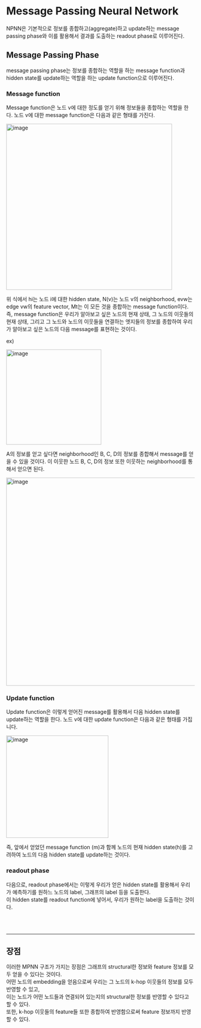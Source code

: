 # Message Passing Neural Network

NPNN은 기본적으로 정보를 종합하고(aggregate)하고 update하는 message passing phase와 이를 활용해서 결과를 도출하는 readout phase로 이루어진다.

## Message Passing Phase

message passing phase는 정보를 종합하는 역할을 하는 message function과 hidden state를 update하는 역할을 하는 update function으로 이루어진다.

### Message function

Message function은 노드 v에 대한 정도를 얻기 위해 정보들을 종합하는 역할을 한다. 노드 v에 대한 message function은 다음과 같은 형태를 가진다.

<img width="443" alt="image" src="https://github.com/UGeunJi/Mesh_GNN_TNN/assets/84713532/f964deaf-0f27-440b-91e7-beb4a0636bda">

위 식에서 hi는 노드 i에 대한 hidden state, N(v)는 노드 v의 neighborhood, evw는 edge vw의 feature vector, Mt는 이 모든 것을 종합하는 message function이다. <br>
즉, message function은 우리가 알아보고 싶은 노드의 현재 상태, 그 노드의 이웃들의 현재 상태, 그리고 그 노드와 노드의 이웃들을 연결하는 엣지들의 정보를 종합하여 우리가 알아보고 싶은 노드의 다음 message를 표현하는 것이다.

ex)

<img width="254" alt="image" src="https://github.com/UGeunJi/Mesh_GNN_TNN/assets/84713532/93a6c963-3e6f-4ba5-9fca-8150518e00db">

A의 정보를 얻고 싶다면 neighborhood인 B, C, D의 정보를 종합해서 message를 얻을 수 있을 것이다. 이 이웃한 노드 B, C, D의 정보 또한 이웃하는 neighborhood를 통해서 얻으면 된다.

<img width="555" alt="image" src="https://github.com/UGeunJi/Mesh_GNN_TNN/assets/84713532/b77995ca-ff21-411d-864c-fd2133f0c6ae">

### Update function

Update function은 이렇게 얻어진 message를 활용해서 다음 hidden state를 update하는 역할을 한다. 노드 v에 대한 update function은 다음과 같은 형태를 가집니다.

<img width="273" alt="image" src="https://github.com/UGeunJi/Mesh_GNN_TNN/assets/84713532/b32ceb9a-a4f9-412b-8a78-9e20c821d68a">

즉, 앞에서 얻었던 message function (m)과 함께 노드의 현재 hidden state(h)를 고려하여 노드의 다음 hidden state를 update하는 것이다.

### readout phase

다음으로, readout phase에서는 이렇게 우리가 얻은 hidden state를 활용해서 우리가 예측하기를 원하느 노드의 label, 그래프의 label 등을 도출한다. <br>
이 hidden state를 readout function에 넣어서, 우리가 원하는 label을 도출하는 것이다.

<br>
<br>

---

## 장점

이러한 MPNN 구조가 가지는 장점은 그래프의 structural한 정보와 feature 정보를 모두 얻을 수 있다는 것이다. <br>
어떤 노드의 embedding을 얻음으로써 우리는 그 노드의 k-hop 이웃들의 정보를 모두 반영할 수 있고, <br>
이는 노드가 어떤 노드들과 연결되어 있는지의 structural한 정보를 반영할 수 있다고 할 수 있다. <br>
또한, k-hop 이웃들의 feature들 또한 종합하여 반영함으로써 feature 정보까지 반영할 수 있다.
